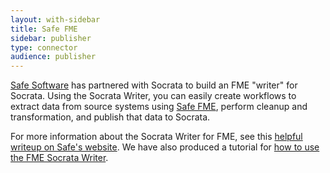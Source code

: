 ```yaml
---
layout: with-sidebar
title: Safe FME
sidebar: publisher
type: connector
audience: publisher
---
```


[Safe Software](http://www.safe.com) has partnered with Socrata to build an FME "writer" for Socrata. Using the Socrata Writer, you can easily create workflows to extract data from source systems using [Safe FME](http://www.safe.com/fme/fme-technology/), perform cleanup and transformation, and publish that data to Socrata.

For more information about the Socrata Writer for FME, see this [helpful writeup on Safe's website](http://www.safe.com/solutions/for-applications/socrata/). We have also produced a tutorial for [how to use the FME Socrata Writer](http://dev.socrata.com/publishers/examples/fme-socrata-writer.html).
